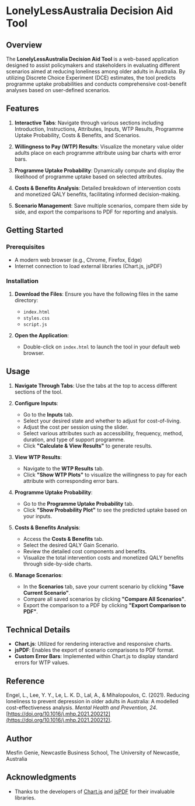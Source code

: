 # LonelyLessAustralia Decision Aid Tool

## Overview

The **LonelyLessAustralia Decision Aid Tool** is a web-based application designed to assist policymakers and stakeholders in evaluating different scenarios aimed at reducing loneliness among older adults in Australia. By utilizing Discrete Choice Experiment (DCE) estimates, the tool predicts programme uptake probabilities and conducts comprehensive cost-benefit analyses based on user-defined scenarios.

## Features

1. **Interactive Tabs**: Navigate through various sections including Introduction, Instructions, Attributes, Inputs, WTP Results, Programme Uptake Probability, Costs & Benefits, and Scenarios.

2. **Willingness to Pay (WTP) Results**: Visualize the monetary value older adults place on each programme attribute using bar charts with error bars.

3. **Programme Uptake Probability**: Dynamically compute and display the likelihood of programme uptake based on selected attributes.

4. **Costs & Benefits Analysis**: Detailed breakdown of intervention costs and monetized QALY benefits, facilitating informed decision-making.

5. **Scenario Management**: Save multiple scenarios, compare them side by side, and export the comparisons to PDF for reporting and analysis.

## Getting Started

### Prerequisites

- A modern web browser (e.g., Chrome, Firefox, Edge)
- Internet connection to load external libraries (Chart.js, jsPDF)

### Installation

1. **Download the Files**: Ensure you have the following files in the same directory:
   - `index.html`
   - `styles.css`
   - `script.js`

2. **Open the Application**:
   - Double-click on `index.html` to launch the tool in your default web browser.

## Usage

1. **Navigate Through Tabs**: Use the tabs at the top to access different sections of the tool.

2. **Configure Inputs**:
   - Go to the **Inputs** tab.
   - Select your desired state and whether to adjust for cost-of-living.
   - Adjust the cost per session using the slider.
   - Select various attributes such as accessibility, frequency, method, duration, and type of support programme.
   - Click **"Calculate & View Results"** to generate results.

3. **View WTP Results**:
   - Navigate to the **WTP Results** tab.
   - Click **"Show WTP Plots"** to visualize the willingness to pay for each attribute with corresponding error bars.

4. **Programme Uptake Probability**:
   - Go to the **Programme Uptake Probability** tab.
   - Click **"Show Probability Plot"** to see the predicted uptake based on your inputs.

5. **Costs & Benefits Analysis**:
   - Access the **Costs & Benefits** tab.
   - Select the desired QALY Gain Scenario.
   - Review the detailed cost components and benefits.
   - Visualize the total intervention costs and monetized QALY benefits through side-by-side charts.

6. **Manage Scenarios**:
   - In the **Scenarios** tab, save your current scenario by clicking **"Save Current Scenario"**.
   - Compare all saved scenarios by clicking **"Compare All Scenarios"**.
   - Export the comparison to a PDF by clicking **"Export Comparison to PDF"**.

## Technical Details

- **Chart.js**: Utilized for rendering interactive and responsive charts.
- **jsPDF**: Enables the export of scenario comparisons to PDF format.
- **Custom Error Bars**: Implemented within Chart.js to display standard errors for WTP values.

## Reference

Engel, L., Lee, Y. Y., Le, L. K. D., Lal, A., & Mihalopoulos, C. (2021). Reducing loneliness to prevent depression in older adults in Australia: A modelled cost-effectiveness analysis. *Mental Health and Prevention, 24*. [https://doi.org/10.1016/j.mhp.2021.200212](https://doi.org/10.1016/j.mhp.2021.200212).

## Author

Mesfin Genie, Newcastle Business School, The University of Newcastle, Australia

## Acknowledgments

- Thanks to the developers of [Chart.js](https://www.chartjs.org/) and [jsPDF](https://github.com/parallax/jsPDF) for their invaluable libraries.
